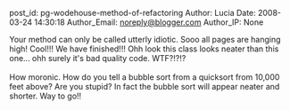 post_id: pg-wodehouse-method-of-refactoring
Author: Lucia
Date: 2008-03-24 14:30:18
Author_Email: noreply@blogger.com
Author_IP: None

Your method can only be called utterly idiotic. Sooo all pages are hanging high! Cool!!! We have finished!!! Ohh look this class looks neater than this one... ohh surely it&#39;s bad quality code. WTF?!?!?<br /><br />How moronic. How do you tell a bubble sort from a quicksort from 10,000 feet above? Are you stupid? In fact the bubble sort will appear neater and shorter. Way to go!!

